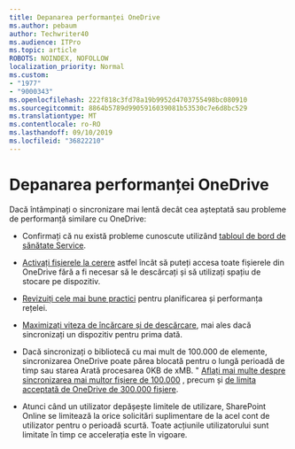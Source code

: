 ```yaml
---
title: Depanarea performanței OneDrive
ms.author: pebaum
author: Techwriter40
ms.audience: ITPro
ms.topic: article
ROBOTS: NOINDEX, NOFOLLOW
localization_priority: Normal
ms.custom:
- "1977"
- "9000343"
ms.openlocfilehash: 222f818c3fd78a19b9952d4703755498bc080910
ms.sourcegitcommit: 8864b5789d9905916039081b53530c7e6d8bc529
ms.translationtype: MT
ms.contentlocale: ro-RO
ms.lasthandoff: 09/10/2019
ms.locfileid: "36822210"
---
```

# <a name="troubleshoot-onedrive-performance"></a>Depanarea performanței OneDrive

Dacă întâmpinați o sincronizare mai lentă decât cea așteptată sau probleme de performanță similare cu OneDrive:

- Confirmați că nu există probleme cunoscute utilizând [tabloul de bord de sănătate Service](https://portal.office.com/adminportal/home?ref=/servicehealth).

- [Activați fișierele la cerere](https://support.office.com/article/save-disk-space-with-onedrive-files-on-demand-for-windows-10-0e6860d3-d9f3-4971-b321-7092438fb38e?ui=en-US&rs=en-US&ad=US) astfel încât să puteți accesa toate fișierele din OneDrive fără a fi necesar să le descărcați și să utilizați spațiu de stocare pe dispozitiv.

- [Revizuiți cele mai bune practici](https://docs.microsoft.com/office365/enterprise/network-planning-and-performance) pentru planificarea și performanța rețelei.

- [Maximizați viteza de încărcare și de descărcare](https://support.office.com/article/maximize-upload-and-download-speed-8eeadfb8-501f-406d-997b-98ab6ff67f43), mai ales dacă sincronizați un dispozitiv pentru prima dată.

- Dacă sincronizați o bibliotecă cu mai mult de 100.000 de elemente, sincronizarea OneDrive poate părea blocată pentru o lungă perioadă de timp sau starea Arată procesarea 0KB de xMB. " [Aflați mai multe despre sincronizarea mai multor fișiere de 100.000](https://support.office.com/article/invalid-file-names-and-file-types-in-onedrive-onedrive-for-business-and-sharepoint-64883a5d-228e-48f5-b3d2-eb39e07630fa) , precum și [de limita acceptată de OneDrive de 300.000 fișiere](https://support.office.com/article/invalid-file-names-and-file-types-in-onedrive-onedrive-for-business-and-sharepoint-64883a5d-228e-48f5-b3d2-eb39e07630fa).

- Atunci când un utilizator depășește limitele de utilizare, SharePoint Online se limitează la orice solicitări suplimentare de la acel cont de utilizator pentru o perioadă scurtă. Toate acțiunile utilizatorului sunt limitate în timp ce accelerația este în vigoare.
